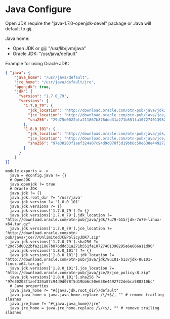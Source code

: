 
# Java Configure

Open JDK require the "java-1.7.0-openjdk-devel" package or Java will default
to gij.

Java home:

*  Open JDK or gij: "/usr/lib/jvm/java"
*  Oracle JDK: "/usr/java/default"

Example for using Oracle JDK:

```json
{ "java": {
    "java_home": "/usr/java/default",
    "jre_home": "/usr/java/default/jre",
    "openjdk": true,
    "jdk": {
      "version": "1.7.0_79",
      "versions": {
        "1.7.0_79": {
          "jdk_location": "http://download.oracle.com/otn-pub/java/jdk/7u79-b15/jdk-7u79-linux-x64.tar.gz",
          "jce_location": "http://download.oracle.com/otn-pub/java/jce/7/UnlimitedJCEPolicyJDK7.zip",
          "sha256": "29d75d0022bfa211867b876ddd31a271b551fa10727401398295e6e666a11d90"
        },
        "1.8.0_101": {
          "jdk_location": "http://download.oracle.com/otn-pub/java/jdk/8u121-b14/jdk-8u121-linux-x64.tar.gz",
          "jce_location": "http://download.oracle.com/otn-pub/java/jce/8/jce_policy-8.zip",
          "sha256": "97e30203f1aef324a07c94d9d078f5d19bb6c50e638e4492722debca588210bc"
        }
      }
    }
}}
```

    module.exports = ->
      java = @config.java ?= {}
      # OpenJDK
      java.openjdk ?= true
      # Oracle JDK
      java.jdk ?= {}
      java.jdk.root_dir ?= '/usr/java'
      java.jdk.version ?= '1.8.0_101'
      java.jdk.versions ?= {}
      java.jdk.versions['1.7.0_79'] ?= {}
      java.jdk.versions['1.7.0_79'].jdk_location ?= "http://download.oracle.com/otn-pub/java/jdk/7u79-b15/jdk-7u79-linux-x64.tar.gz"
      java.jdk.versions['1.7.0_79'].jce_location ?= "http://download.oracle.com/otn-pub/java/jce/7/UnlimitedJCEPolicyJDK7.zip"
      java.jdk.versions['1.7.0_79'].sha256 ?= "29d75d0022bfa211867b876ddd31a271b551fa10727401398295e6e666a11d90"
      java.jdk.versions['1.8.0_101'] ?= {}
      java.jdk.versions['1.8.0_101'].jdk_location ?= "http://download.oracle.com/otn-pub/java/jdk/8u101-b13/jdk-8u101-linux-x64.tar.gz"
      java.jdk.versions['1.8.0_101'].jce_location ?= "http://download.oracle.com/otn-pub/java/jce/8/jce_policy-8.zip"
      java.jdk.versions['1.8.0_101'].sha256 ?= "97e30203f1aef324a07c94d9d078f5d19bb6c50e638e4492722debca588210bc"
      # Java properties
      java.java_home ?= "#{java.jdk.root_dir}/default"
      java.java_home = java.java_home.replace /\/+$/, "" # remove trailing slashes
      java.jre_home ?= "#{java.java_home}/jre"
      java.jre_home = java.jre_home.replace /\/+$/, "" # remove trailing slashes
